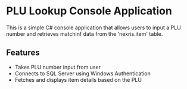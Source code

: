 # PLU Lookup Console Application
This is a simple C# console application that allows users to input a PLU number and retrieves matchinf data from the 'nexris.item' table.

## Features
- Takes PLU number input from user
- Connects to SQL Server using Windows Authentication
- Fetches and displays item details based on the PLU
